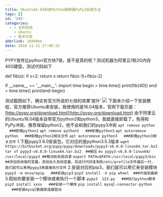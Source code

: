 ```yaml
---
title: Ubuntu16.04安装Python解释器PyPy3安装方法
tags: []
id: '245'
categories:
  - - 主机系统
    - ubuntu
  - - 技术分享
abbrlink: 16940ee
date: 2018-11-11 17:00:25
---
```


PYPY宣传比python官方快7倍，是不是真的呢？测试机器为阿里云1核2G内存40G硬盘，测试代码如下

def fib(x):
    if x<2:
        return x
    return fib(x-1)+fib(x-2)

if \_\_name\_\_ == '\_\_main\_\_':
    import time
    begin = time.time()
    print(fib(40))
    end = time.time()
    print(end-begin)

测试截图如下，确实有官方所说的七倍的效果‘提升’ ![](https://post.332b.com/wp-content/uploads/2018/11/20181111163644.png) 下面来介绍一下安装教程，官方推荐Ubuntu来安装，我使用的是16.04版本，官网下载页面：[http://pypy.org/download.html](http://pypy.org/download.html) 由于阿里云的Ubuntu16.04版本自带官方python2和python3，我就直接卸载了，免得和PyPy冲突，推荐保留python2，他不会和我们的pypy3冲突 `apt remove python    ###卸载python2` `apt remove python3   ###卸载python3` `apt autoremove python   ###卸载python2相关文件` `apt autoremove python3   ###卸载python3相关文件` 1.下载pypy3 6.0安装包，它对应的是python3.5.3版本 `wget https://bitbucket.org/pypy/pypy/downloads/pypy3-v6.0.0-linux64.tar.bz2` `tar xf pypy3-v6.0.0-linux64.tar.bz2  ##解压` `mv pypy3-v6.0.0-linux64/ /usr/local/pypy3 ##移动到系统目录` `export PATH=$PATH:/usr/local/pypy3/bin  ##添加系统临时变量，添加永久系统变量，将这行代码复制到/etc/profile文件最后一行，我们就可以来用pypy3来直接执行文件` 2.安装对应的pip3，我们就可以用它来安装模块 `pypy3 -m ensurepip   ###安装pip3` `pip3 install -U pip wheel  ###升级到最新` 3.假如你要安装一个模块或者执行一个脚本 `pypy3  123.py   ###执行python脚本` `pip3 install xxxx   ###安装一个模块` `pip install mysql-connector-python     ###安装mysql数据库连接驱动`